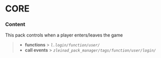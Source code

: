 # CORE

### Content

This pack controls when a player enters/leaves the game
> - **functions**   > _`l.login/function/user/`_
> - **call events** > _`zleinad_pack_manager/tags/function/user/login/`_

